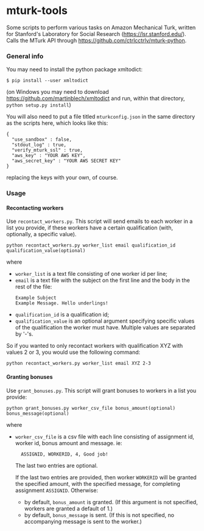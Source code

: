 mturk-tools
===========

Some scripts to perform various tasks on Amazon Mechanical Turk, written for Stanford's Laboratory for Social Research (https://lsr.stanford.edu/). Calls the MTurk API through https://github.com/ctrlcctrlv/mturk-python.

### General info

You may need to install the python package xmltodict:

` $ pip install --user xmltodict `

(on Windows you may need to download https://github.com/martinblech/xmltodict and run, within that directory, 
        `python setup.py install`)

You will also need to put a file titled `mturkconfig.json` in the same directory as the scripts here, which looks like this:


```
{
  "use_sandbox" : false,
  "stdout_log" : true,
  "verify_mturk_ssl" : true,
  "aws_key" : "YOUR AWS KEY",
  "aws_secret_key" : "YOUR AWS SECRET KEY"
}
```

replacing the keys with your own, of course. 

### Usage

#### Recontacting workers

Use `recontact_workers.py`. This script will send emails to each worker in a list you provide, if these workers have a certain qualification (with, optionally, a specific value).

```
python recontact_workers.py worker_list email qualification_id qualification_value(optional)
```

where

  + `worker_list` is a text file consisting of one worker id per line;
  + `email` is a text file with the subject on the first line and the body in the rest of the file:
    ```
    Example Subject
    Example Message. Hello underlings!
    ```
  + `qualification_id` is a qualification id;
  + `qualification_value` is an optional argument specifying specific values of the qualification the worker must have. Multiple values are separated by '-'s. 

So if you wanted to only recontact workers with qualification XYZ with values 2 or 3, you would use the following command:

```
python recontact_workers.py worker_list email XYZ 2-3
```

#### Granting bonuses

Use `grant_bonuses.py`. This script will grant bonuses to workers in a list you provide:

```
python grant_bonuses.py worker_csv_file bonus_amount(optional) bonus_message(optional)
```

where
  
  + `worker_csv_file` is a csv file with each line consisting of assignment id, worker id, bonus amount and message. ie:
    ```
      ASSIGNID, WORKERID, 4, Good job!
    ```
    The last two entries are optional.
    
    If the last two entries are provided, then worker `WORKERID` will be granted the specified amount, with the specified message, for completing assignment `ASSIGNID`. Otherwise:
    + by default, `bonus_amount` is granted. (If this argument is not specified, workers are granted a default of 1.)
    + by default, `bonus_message` is sent. (If this is not specified, no accompanying message is sent to the worker.)
    
    
